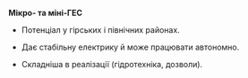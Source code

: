 **Мікро- та міні-ГЕС**

- Потенціал у гірських і північних районах.
    
- Дає стабільну електрику й може працювати автономно.
    
- Складніша в реалізації (гідротехніка, дозволи).
